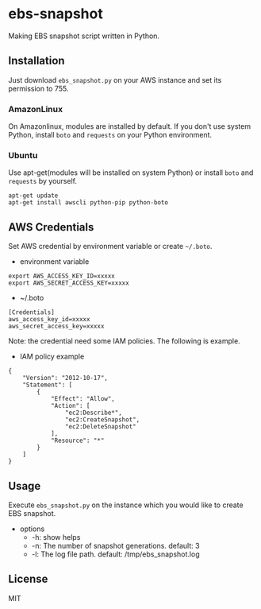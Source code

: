 # ebs-snapshot

Making EBS snapshot script written in Python.

## Installation

Just download `ebs_snapshot.py` on your AWS instance and set its permission to 755.

### AmazonLinux

On Amazonlinux, modules are installed by default.
If you don't use system Python, install `boto` and `requests` on your Python environment.

### Ubuntu

Use apt-get(modules will be installed on system Python) or install `boto` and `requests` by yourself.

```
apt-get update
apt-get install awscli python-pip python-boto
```

## AWS Credentials

Set AWS credential by environment variable or create `~/.boto`.

* environment variable

```
export AWS_ACCESS_KEY_ID=xxxxx
export AWS_SECRET_ACCESS_KEY=xxxxx
```

* ~/.boto

```
[Credentials]
aws_access_key_id=xxxxx
aws_secret_access_key=xxxxx
```

Note: the credential need some IAM policies. The following is example.

* IAM policy example

```
{
    "Version": "2012-10-17",
    "Statement": [
        {
            "Effect": "Allow",
            "Action": [
                "ec2:Describe*",
                "ec2:CreateSnapshot",
                "ec2:DeleteSnapshot"
            ],
            "Resource": "*"
        }
    ]
}
```

## Usage

Execute `ebs_snapshot.py` on the instance which you would like to create EBS snapshot.

* options
  - -h: show helps
  - -n: The number of snapshot generations. default: 3
  - -l: The log file path. default: /tmp/ebs_snapshot.log


## License

MIT
